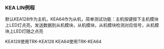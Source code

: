 ### KEA LIN例程
默认KEA128作为主机，KEA64作为从机，简单测试功能：主机按键按下主机模块上LED灯点亮，发送数据到从机模块，从机模块，从机模块检测对应信号，从机模块上LED灯随之点亮

KEA128使用TRK-KEA128 KEA64使用TRK-KEA64